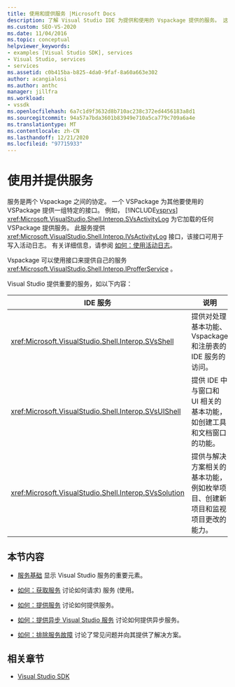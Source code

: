 ```yaml
---
title: 使用和提供服务 |Microsoft Docs
description: 了解 Visual Studio IDE 为提供和使用的 Vspackage 提供的服务。 这些文章介绍了如何获取和提供服务。
ms.custom: SEO-VS-2020
ms.date: 11/04/2016
ms.topic: conceptual
helpviewer_keywords:
- examples [Visual Studio SDK], services
- Visual Studio, services
- services
ms.assetid: c0b415ba-b825-4da0-9faf-8a60a663e302
author: acangialosi
ms.author: anthc
manager: jillfra
ms.workload:
- vssdk
ms.openlocfilehash: 6a7c1d9f3632d8b710ac238c372ed4456183a8d1
ms.sourcegitcommit: 94a57a7bda3601b83949e710a5ca779c709a6a4e
ms.translationtype: MT
ms.contentlocale: zh-CN
ms.lasthandoff: 12/21/2020
ms.locfileid: "97715933"
---
```

# <a name="using-and-providing-services"></a>使用并提供服务
服务是两个 Vspackage 之间的协定。 一个 VSPackage 为其他要使用的 VSPackage 提供一组特定的接口。 例如， [!INCLUDE[vsprvs](../code-quality/includes/vsprvs_md.md)] <xref:Microsoft.VisualStudio.Shell.Interop.SVsActivityLog> 为它加载的任何 VSPackage 提供服务。 此服务提供 <xref:Microsoft.VisualStudio.Shell.Interop.IVsActivityLog> 接口，该接口可用于写入活动日志。 有关详细信息，请参阅 [如何：使用活动日志](../extensibility/how-to-use-the-activity-log.md)。

 Vspackage 可以使用接口来提供自己的服务 <xref:Microsoft.VisualStudio.Shell.Interop.IProfferService> 。

 Visual Studio 提供重要的服务，如以下内容：

|IDE 服务|说明|
|-----------------|-----------------|
|<xref:Microsoft.VisualStudio.Shell.Interop.SVsShell>|提供对处理基本功能、Vspackage 和注册表的 IDE 服务的访问。|
|<xref:Microsoft.VisualStudio.Shell.Interop.SVsUIShell>|提供 IDE 中与窗口和 UI 相关的基本功能，如创建工具和文档窗口的功能。|
|<xref:Microsoft.VisualStudio.Shell.Interop.SVsSolution>|提供与解决方案相关的基本功能，例如枚举项目、创建新项目和监视项目更改的能力。|

## <a name="in-this-section"></a>本节内容
- [服务基础](../extensibility/internals/service-essentials.md) 显示 Visual Studio 服务的重要元素。

- [如何：获取服务](../extensibility/how-to-get-a-service.md) 讨论如何请求) 服务 (使用。

- [如何：提供服务](../extensibility/how-to-provide-a-service.md) 讨论如何提供服务。

- [如何：提供异步 Visual Studio 服务](../extensibility/how-to-provide-an-asynchronous-visual-studio-service.md) 讨论如何提供异步服务。

- [如何：排除服务故障](../extensibility/how-to-troubleshoot-services.md) 讨论了常见问题并向其提供了解决方案。

## <a name="related-sections"></a>相关章节
- [Visual Studio SDK](../extensibility/visual-studio-sdk.md)
